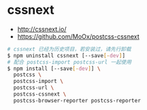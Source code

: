 # cssnext

* http://cssnext.io/
* https://github.com/MoOx/postcss-cssnext

```bash
# cssnext 已经为历史项目，若安装过，请先行卸载
$ npm uninstall cssnext [--save[-dev]]
# 配合 postcss-import postcss-url 一起使用
$ npm install [--save[-dev]] \
  postcss \
  postcss-import \
  postcss-url \
  postcss-cssnext \
  postcss-browser-reporter postcss-reporter
```

